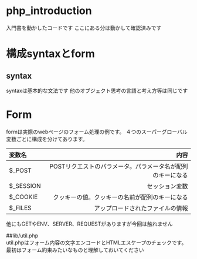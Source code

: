# php_introduction
入門書を動かしたコードです
ここにある分は動かして確認済みです
# 構成syntaxとform
## syntax
syntaxは基本的な文法です
他のオブジェクト思考の言語と考え方等は同じです

# Form
formは実際のwebページのフォーム処理の例です。
４つのスーパーグローバル変数ごとに構成を分けてあります。


|変数名|内容|
|:--|--:|
|$_POST|POSTリクエストのパラメータ。パラメータ名が配列のキーになる|
|$_SESSION|セッション変数|
|$_COOKIE|クッキーの値。クッキーの名前が配列のキーになる|
|$_FILES|アップロードされたファイルの情報|

他にもGETやENV、SERVER、REQUESTがありますが今回は触れません

##lib/util.php
<br>
util.phpはフォーム内容の文字エンコードとHTMLエスケープのチェックです。
最初はフォーム約束みたいなものと理解しておいてください
